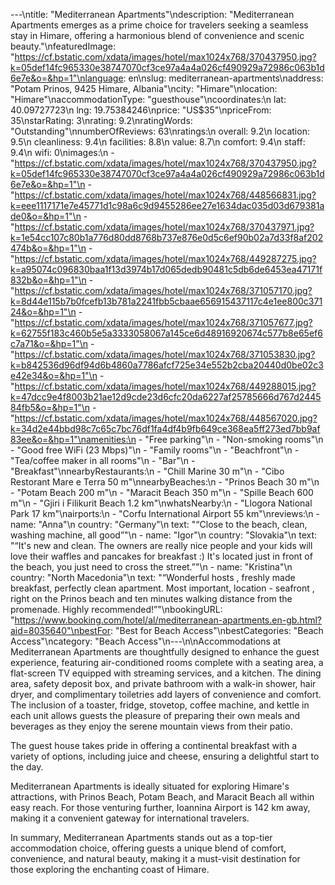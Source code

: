 ---\ntitle: "Mediterranean Apartments"\ndescription: "Mediterranean Apartments emerges as a prime choice for travelers seeking a seamless stay in Himare, offering a harmonious blend of convenience and scenic beauty."\nfeaturedImage: "https://cf.bstatic.com/xdata/images/hotel/max1024x768/370437950.jpg?k=05def14fc965330e38747070cf3ce97a4a4a026cf490929a72986c063b1d6e7e&o=&hp=1"\nlanguage: en\nslug: mediterranean-apartments\naddress: "Potam Prinos, 9425 Himare, Albania"\ncity: "Himare"\nlocation: "Himare"\naccommodationType: "guesthouse"\ncoordinates:\n  lat: 40.09727723\n  lng: 19.75384246\nprice: "US$35"\npriceFrom: 35\nstarRating: 3\nrating: 9.2\nratingWords: "Outstanding"\nnumberOfReviews: 63\nratings:\n  overall: 9.2\n  location: 9.5\n  cleanliness: 9.4\n  facilities: 8.8\n  value: 8.7\n  comfort: 9.4\n  staff: 9.4\n  wifi: 0\nimages:\n  - "https://cf.bstatic.com/xdata/images/hotel/max1024x768/370437950.jpg?k=05def14fc965330e38747070cf3ce97a4a4a026cf490929a72986c063b1d6e7e&o=&hp=1"\n  - "https://cf.bstatic.com/xdata/images/hotel/max1024x768/448566831.jpg?k=eee1117171e7e45771d1c98a6c9d9455286ee27e1634dac035d03d679381ade0&o=&hp=1"\n  - "https://cf.bstatic.com/xdata/images/hotel/max1024x768/370437971.jpg?k=1e54cc107c80b1a776d80dd8768b737e876e0d5c6ef90b02a7d33f8af202474b&o=&hp=1"\n  - "https://cf.bstatic.com/xdata/images/hotel/max1024x768/449287275.jpg?k=a95074c096830baa1f13d3974b17d065dedb90481c5db6de6453ea47171f832b&o=&hp=1"\n  - "https://cf.bstatic.com/xdata/images/hotel/max1024x768/371057170.jpg?k=8d44e115b7b0fcefb13b781a2241fbb5cbaae656915437117c4e1ee800c37124&o=&hp=1"\n  - "https://cf.bstatic.com/xdata/images/hotel/max1024x768/371057677.jpg?k=62755f183c460b5e5a3333058067a145ce6d48916920674c577b8e65ef6c7a71&o=&hp=1"\n  - "https://cf.bstatic.com/xdata/images/hotel/max1024x768/371053830.jpg?k=b842536d96df94d6b4860a7786afcf725e34e552b2cba20440d0be02c3e42e34&o=&hp=1"\n  - "https://cf.bstatic.com/xdata/images/hotel/max1024x768/449288015.jpg?k=47dcc9e4f8003b21ae12d9cde23d6cfc20da6227af25785666d767d244584fb5&o=&hp=1"\n  - "https://cf.bstatic.com/xdata/images/hotel/max1024x768/448567020.jpg?k=34d2e44bbd98c7c65c7bc76df1fa4df4b9fb649ce368ea5ff273ed7bb9af83ee&o=&hp=1"\namenities:\n  - "Free parking"\n  - "Non-smoking rooms"\n  - "Good free WiFi (23 Mbps)"\n  - "Family rooms"\n  - "Beachfront"\n  - "Tea/coffee maker in all rooms"\n  - "Bar"\n  - "Breakfast"\nnearbyRestaurants:\n  - "Chill Marine 30 m"\n  - "Cibo Restorant Mare e Terra 50 m"\nnearbyBeaches:\n  - "Prinos Beach 30 m"\n  - "Potam Beach 200 m"\n  - "Maracit Beach 350 m"\n  - "Spille Beach 600 m"\n  - "Gjiri i Filikurit Beach 1.2 km"\nwhatsNearby:\n  - "Llogora National Park 17 km"\nairports:\n  - "Corfu International Airport 55 km"\nreviews:\n  - name: "Anna"\n    country: "Germany"\n    text: "“Close to the beach, clean, washing machine, all good”"\n  - name: "Igor"\n    country: "Slovakia"\n    text: "“It's new and clean. The owners are really nice people and your kids will love their waffles and pancakes for breakfast :) It's located just in front of the beach, you just need to cross the street.”"\n  - name: "Kristina"\n    country: "North Macedonia"\n    text: "“Wonderful hosts , freshly made breakfast, perfectly clean apartment.
Most important, location - seafront , right on the Prinos beach and ten minutes walking distance from the promenade.
Highly recommended!”"\nbookingURL: "https://www.booking.com/hotel/al/mediterranean-apartments.en-gb.html?aid=8035640"\nbestFor: "Best for Beach Access"\nbestCategories: "Beach Access"\ncategory: "Beach Access"\n---\n\nAccommodations at Mediterranean Apartments are thoughtfully designed to enhance the guest experience, featuring air-conditioned rooms complete with a seating area, a flat-screen TV equipped with streaming services, and a kitchen. The dining area, safety deposit box, and private bathroom with a walk-in shower, hair dryer, and complimentary toiletries add layers of convenience and comfort. The inclusion of a toaster, fridge, stovetop, coffee machine, and kettle in each unit allows guests the pleasure of preparing their own meals and beverages as they enjoy the serene mountain views from their patio.

The guest house takes pride in offering a continental breakfast with a variety of options, including juice and cheese, ensuring a delightful start to the day. 

Mediterranean Apartments is ideally situated for exploring Himare's attractions, with Prinos Beach, Potam Beach, and Maracit Beach all within easy reach. For those venturing further, Ioannina Airport is 142 km away, making it a convenient gateway for international travelers.

In summary, Mediterranean Apartments stands out as a top-tier accommodation choice, offering guests a unique blend of comfort, convenience, and natural beauty, making it a must-visit destination for those exploring the enchanting coast of Himare.